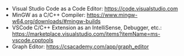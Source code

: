 - Visual Studio Code as a Code Editor: https://code.visualstudio.com
- MinGW as a C/C++ Compiler: https://www.mingw-w64.org/downloads/#mingw-builds
- VSCode C/C++ Extension as an IntelliSense, Debugger, etc.: https://marketplace.visualstudio.com/items?itemName=ms-vscode.cpptools
- Graph Editor: https://csacademy.com/app/graph_editor
